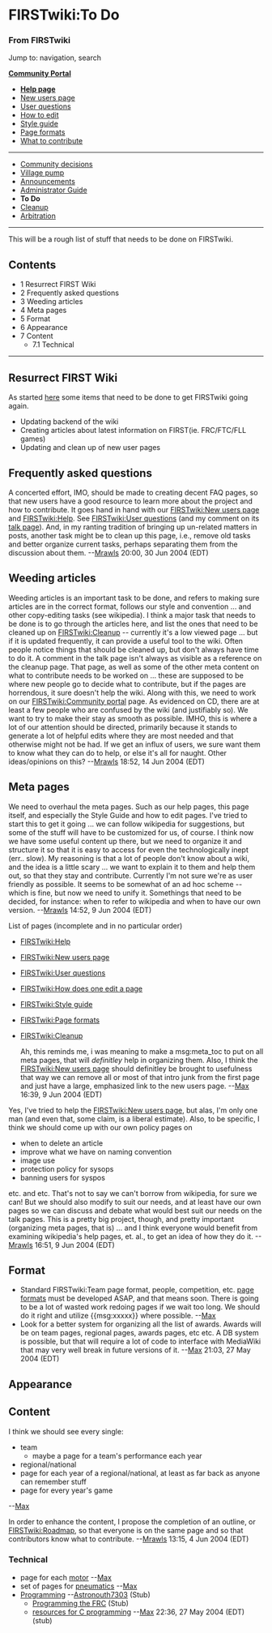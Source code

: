 

# FIRSTwiki:To Do

### From FIRSTwiki

Jump to: navigation, search

**[Community Portal](/index.php/FIRSTwiki:Community_portal "FIRSTwiki:Community portal" )**

  * **[Help page](/index.php/FIRSTwiki:Help "FIRSTwiki:Help" )**
  * [New users page](/index.php/FIRSTwiki:New_users_page "FIRSTwiki:New users page" )
  * [User questions](/index.php/FIRSTwiki:User_questions "FIRSTwiki:User questions" )
  * [How to edit](/index.php/FIRSTwiki:How_does_one_edit_a_page "FIRSTwiki:How does one edit a page" )
  * [Style guide](/index.php/FIRSTwiki:Style_guide "FIRSTwiki:Style guide" )
  * [Page formats](/index.php/FIRSTwiki:Page_formats "FIRSTwiki:Page formats" )
  * [What to contribute](/index.php/FIRSTwiki:What_to_contribute "FIRSTwiki:What to contribute" )

* * *

  * [Community decisions](/index.php/FIRSTwiki:Community_decisions "FIRSTwiki:Community decisions" )
  * [Village pump](/index.php/FIRSTwiki:Village_pump "FIRSTwiki:Village pump" )
  * [Announcements](/index.php/FIRSTwiki:Announcements "FIRSTwiki:Announcements" )
  * [Administrator Guide](/index.php/FIRSTwiki:Guide_for_administrators "FIRSTwiki:Guide for administrators" )
  * **To Do**
  * [Cleanup](/index.php/FIRSTwiki:Cleanup "FIRSTwiki:Cleanup" )
  * [Arbitration](/index.php/FIRSTwiki:Arbitration "FIRSTwiki:Arbitration" )  
---  
  
  
This will be a rough list of stuff that needs to be done on FIRSTwiki.

## Contents

  * 1 Resurrect FIRST Wiki
  * 2 Frequently asked questions
  * 3 Weeding articles
  * 4 Meta pages
  * 5 Format
  * 6 Appearance
  * 7 Content
    * 7.1 Technical  
---  
  

## Resurrect FIRST Wiki

As started [here](http://www.chiefdelphi.com/forums/showthread.php?t=935869
"http://www.chiefdelphi.com/forums/showthread.php?t=935869" ) some items that
need to be done to get FIRSTwiki going again.

  * Updating backend of the wiki 
  * Creating articles about latest information on FIRST(ie. FRC/FTC/FLL games) 
  * Updating and clean up of new user pages 

  


## Frequently asked questions

A concerted effort, IMO, should be made to creating decent FAQ pages, so that
new users have a good resource to learn more about the project and how to
contribute. It goes hand in hand with our [FIRSTwiki:New users
page](/index.php/FIRSTwiki:New_users_page "FIRSTwiki:New users page" ) and
[FIRSTwiki:Help](/index.php/FIRSTwiki:Help "FIRSTwiki:Help" ). See
[FIRSTwiki:User questions](/index.php/FIRSTwiki:User_questions "FIRSTwiki:User
questions" ) (and my comment on its [talk
page](/index.php/FIRSTwiki_talk:User_questions "FIRSTwiki talk:User questions"
)). And, in my ranting tradition of bringing up un-related matters in posts,
another task might be to clean up this page, i.e., remove old tasks and better
organize current tasks, perhaps separating them from the discussion about
them. --[Mrawls](/index.php/User:Mrawls "User:Mrawls" ) 20:00, 30 Jun 2004
(EDT)


## Weeding articles

Weeding articles is an important task to be done, and refers to making sure
articles are in the correct format, follows our style and convention ... and
other copy-editing tasks (see wikipedia). I think a major task that needs to
be done is to go through the articles here, and list the ones that need to be
cleaned up on [FIRSTwiki:Cleanup](/index.php/FIRSTwiki:Cleanup
"FIRSTwiki:Cleanup" ) \-- currently it's a low viewed page ... but if it is
updated frequently, it can provide a useful tool to the wiki. Often people
notice things that should be cleaned up, but don't always have time to do it.
A comment in the talk page isn't always as visible as a reference on the
cleanup page. That page, as well as some of the other meta content on what to
contribute needs to be worked on ... these are supposed to be where new people
go to decide what to contribute, but if the pages are horrendous, it sure
doesn't help the wiki. Along with this, we need to work on our
[FIRSTwiki:Community portal](/index.php/FIRSTwiki:Community_portal
"FIRSTwiki:Community portal" ) page. As evidenced on CD, there are at least a
few people who are confused by the wiki (and justifiably so). We want to try
to make their stay as smooth as possible. IMHO, this is where a lot of our
attention should be directed, primarily because it stands to generate a lot of
helpful edits where they are most needed and that otherwise might not be had.
If we get an influx of users, we sure want them to know what they can do to
help, or else it's all for naught. Other ideas/opinions on this?
--[Mrawls](/index.php/User:Mrawls "User:Mrawls" ) 18:52, 14 Jun 2004 (EDT)


## Meta pages

We need to overhaul the meta pages. Such as our help pages, this page itself,
and especially the Style Guide and how to edit pages. I've tried to start this
to get it going ... we can follow wikipedia for suggestions, but some of the
stuff will have to be customized for us, of course. I think now we have some
useful content up there, but we need to organize it and structure it so that
it is easy to access for even the technologically inept (err.. slow). My
reasoning is that a lot of people don't know about a wiki, and the idea is a
little scary ... we want to explain it to them and help them out, so that they
stay and contribute. Currently I'm not sure we're as user friendly as
possible. It seems to be somewhat of an ad hoc scheme -- which is fine, but
now we need to unify it. Somethings that need to be decided, for instance:
when to refer to wikipedia and when to have our own version.
--[Mrawls](/index.php/User:Mrawls "User:Mrawls" ) 14:52, 9 Jun 2004 (EDT)

List of pages (incomplete and in no particular order)

  * [FIRSTwiki:Help](/index.php/FIRSTwiki:Help "FIRSTwiki:Help" )
  * [FIRSTwiki:New users page](/index.php/FIRSTwiki:New_users_page "FIRSTwiki:New users page" )
  * [FIRSTwiki:User questions](/index.php/FIRSTwiki:User_questions "FIRSTwiki:User questions" )
  * [FIRSTwiki:How does one edit a page](/index.php/FIRSTwiki:How_does_one_edit_a_page "FIRSTwiki:How does one edit a page" )
  * [FIRSTwiki:Style guide](/index.php/FIRSTwiki:Style_guide "FIRSTwiki:Style guide" )
  * [FIRSTwiki:Page formats](/index.php/FIRSTwiki:Page_formats "FIRSTwiki:Page formats" )
  * [FIRSTwiki:Cleanup](/index.php/FIRSTwiki:Cleanup "FIRSTwiki:Cleanup" )

    Ah, this reminds me, i was meaning to make a msg:meta_toc to put on all meta pages, that will _definitley_ help in organizing them. Also, I think the [FIRSTwiki:New users page](/index.php/FIRSTwiki:New_users_page "FIRSTwiki:New users page" ) should definitley be brought to usefulness that way we can remove all or most of that intro junk from the first page and just have a large, emphasized link to the new users page. --[Max](/index.php/User:Max "User:Max" ) 16:39, 9 Jun 2004 (EDT) 

Yes, I've tried to help the [FIRSTwiki:New users
page](/index.php/FIRSTwiki:New_users_page "FIRSTwiki:New users page" ), but
alas, I'm only one man (and even that, some claim, is a liberal estimate).
Also, to be specific, I think we should come up with our own policy pages on

  * when to delete an article 
  * improve what we have on naming convention 
  * image use 
  * protection policy for sysops 
  * banning users for syspos 

etc. and etc. That's not to say we can't borrow from wikipedia, for sure we
can! But we should also modify to suit our needs, and at least have our own
pages so we can discuss and debate what would best suit our needs on the talk
pages. This is a pretty big project, though, and pretty important (organizing
meta pages, that is) ... and I think everyone would benefit from examining
wikipedia's help pages, et. al., to get an idea of how they do it.
--[Mrawls](/index.php/User:Mrawls "User:Mrawls" ) 16:51, 9 Jun 2004 (EDT)


## Format

  * Standard FIRSTwiki:Team page format, people, competition, etc. [page formats](/index.php/FIRSTwiki:Page_formats "FIRSTwiki:Page formats" ) must be developed ASAP, and that means soon. There is going to be a lot of wasted work redoing pages if we wait too long. We should do it right and utilize {{msg:xxxxx}} where possible. --[Max](/index.php/User:Max "User:Max" )
  * Look for a better system for organizing all the list of awards. Awards will be on team pages, regional pages, awards pages, etc etc. A DB system is possible, but that will require a lot of code to interface with MediaWiki that may very well break in future versions of it. --[Max](/index.php/User:Max "User:Max" ) 21:03, 27 May 2004 (EDT) 


## Appearance


## Content

I think we should see every single:

  * team 
    * maybe a page for a team's performance each year 
  * regional/national 
  * page for each year of a regional/national, at least as far back as anyone can remember stuff 
  * page for every year's game 

\--[Max](/index.php/User:Max "User:Max" )

  
In order to enhance the content, I propose the completion of an outline, or
[FIRSTwiki:Roadmap](/index.php/FIRSTwiki:Roadmap "FIRSTwiki:Roadmap" ), so
that everyone is on the same page and so that contributors know what to
contribute. --[Mrawls](/index.php/User:Mrawls "User:Mrawls" ) 13:15, 4 Jun
2004 (EDT)


### Technical

  * page for each [motor](/index.php/Motor "Motor" ) \--[Max](/index.php/User:Max "User:Max" )
  * set of pages for [pneumatics](/index.php/Pneumatics "Pneumatics" ) \--[Max](/index.php/User:Max "User:Max" )
  * [Programming](/index.php/Programming "Programming" ) \--[Astronouth7303](/index.php/User:Astronouth7303 "User:Astronouth7303" ) (Stub) 
    * [Programming the FRC](/index.php/Programming_the_FRC "Programming the FRC" ) (Stub) 
    * [resources for C programming](/index.php/Resources_for_C_programming "Resources for C programming" ) \--[Max](/index.php/User:Max "User:Max" ) 22:36, 27 May 2004 (EDT) (stub) 


